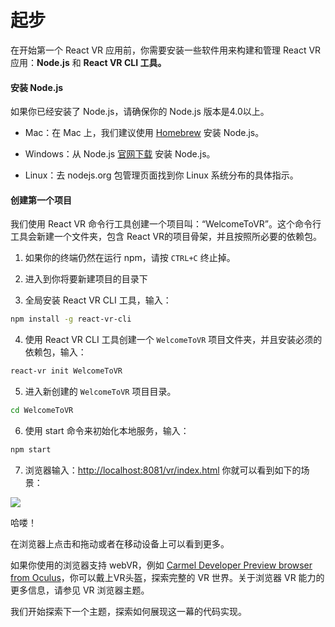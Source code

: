 # 起步

在开始第一个 React VR 应用前，你需要安装一些软件用来构建和管理 React VR 应用：**Node.js** 和 **React VR CLI 工具。**

#### 安装 Node.js

如果你已经安装了 Node.js，请确保你的 Node.js 版本是4.0以上。

* Mac：在 Mac 上，我们建议使用 [Homebrew](http://brew.sh/) 安装 Node.js。

* Windows：从 Node.js [官网下载](https://nodejs.org/en/download/) 安装 Node.js。

* Linux：去 nodejs.org 包管理页面找到你 Linux 系统分布的具体指示。

#### 创建第一个项目

我们使用 React VR 命令行工具创建一个项目叫：“WelcomeToVR”。这个命令行工具会新建一个文件夹，包含 React VR的项目骨架，并且按照所必要的依赖包。

  1. 如果你的终端仍然在运行 npm，请按 `CTRL+C` 终止掉。

  2. 进入到你将要新建项目的目录下

  3. 全局安装 React VR CLI 工具，输入：

```bash
npm install -g react-vr-cli
```

  4. 使用 React VR CLI 工具创建一个 `WelcomeToVR` 项目文件夹，并且安装必须的依赖包，输入：

```bash
react-vr init WelcomeToVR
```

  5. 进入新创建的 `WelcomeToVR` 项目目录。

```bash
cd WelcomeToVR
```

  6. 使用 start 命令来初始化本地服务，输入：

```bash
npm start
```

  7. 浏览器输入：[http://localhost:8081/vr/index.html](http://localhost:8081/vr/index.html) 你就可以看到如下的场景：

![](https://facebook.github.io/react-vr/img/hellovr.jpg)

哈喽！

在浏览器上点击和拖动或者在移动设备上可以看到更多。

如果你使用的浏览器支持 webVR，例如 [Carmel Developer Preview browser from Oculus](https://www.oculus.com/experiences/gear-vr/1290985657630933/)，你可以戴上VR头盔，探索完整的 VR 世界。关于浏览器 VR 能力的更多信息，请参见 VR 浏览器主题。

我们开始探索下一个主题，探索如何展现这一幕的代码实现。

